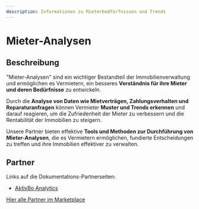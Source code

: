 ```yaml
---
description: Informationen zu Mieterbedfürfnissen und Trends
---
```


# Mieter-Analysen

## Beschreibung

"Mieter-Analysen" sind ein wichtiger Bestandteil der Immobilienverwaltung und ermöglichen es Vermietern, ein besseres **Verständnis für ihre Mieter und deren Bedürfnisse** zu entwickeln.&#x20;

Durch die **Analyse von Daten wie Mietverträgen, Zahlungsverhalten und Reparaturanfragen** können Vermieter **Muster und Trends erkennen** und darauf reagieren, um die Zufriedenheit der Mieter zu verbessern und die Rentabilität der Immobilien zu steigern.&#x20;

Unsere Partner bieten effektive **Tools und Methoden zur Durchführung von Mieter-Analysen**, die es Vermietern ermöglichen, fundierte Entscheidungen zu treffen und ihre Immobilien effektiver zu verwalten.&#x20;

## Partner

Links auf die Dokumentations-Partnerseiten:

* [AktivBo Analytics](../partner-and-apps/aktivbo-analytics.md)

[Hier alle Partner im Marketplace](https://marketplace.aareon.com/de/category/analytics)
